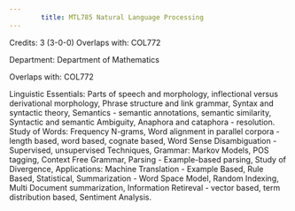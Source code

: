 ```yaml
---
        title: MTL785 Natural Language Processing
---
```

Credits: 3 (3-0-0) Overlaps with: COL772

Department: Department of Mathematics

Overlaps with: COL772

Linguistic Essentials: Parts of speech and morphology, inflectional versus derivational morphology, Phrase structure and link grammar, Syntax and syntactic theory, Semantics - semantic annotations, semantic similarity, Syntactic and semantic Ambiguity, Anaphora and cataphora - resolution. Study of Words: Frequency N-grams, Word alignment in parallel corpora - length based, word based, cognate based, Word Sense Disambiguation - Supervised, unsupervised Techniques, Grammar: Markov Models, POS tagging, Context Free Grammar, Parsing - Example-based parsing, Study of Divergence, Applications: Machine Translation - Example Based, Rule Based, Statistical, Summarization - Word Space Model, Random Indexing, Multi Document summarization, Information Retireval - vector based, term distribution based, Sentiment Analysis.